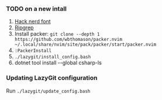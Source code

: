 ### TODO on a new intall
1. [Hack nerd font](https://www.nerdfonts.com/font-downloads)
1. [Ripgrep](https://github.com/BurntSushi/ripgrep#installation)
1. Install packer: `git clone --depth 1 https://github.com/wbthomason/packer.nvim  ~/.local/share/nvim/site/pack/packer/start/packer.nvim`
1. `:PackerInstall`
1. `./lazygit/install_config.bash`
1. dotnet tool install --global csharp-ls

### Updating LazyGit configuration
Run `./lazygit/update_config.bash`
